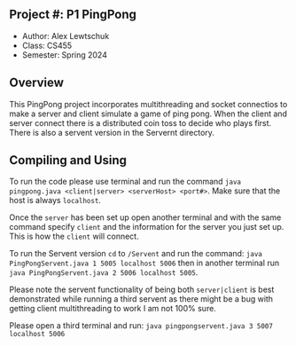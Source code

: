 ## Project #: P1 PingPong

- Author: Alex Lewtschuk
- Class: CS455 
- Semester: Spring 2024

## Overview

This PingPong project incorporates multithreading and socket connectios to make a server and client simulate a game of ping pong. When the client and server connect there is a distributed coin toss to decide who plays first. There is also a servent version in the Servernt directory.

## Compiling and Using

To run the code please use terminal and run the command `java pingpong.java <client|server> <serverHost> <port#>`. Make sure that the host is always `localhost`. 

Once the `server` has been set up open another terminal and with the same command specify `client` and the information for the server you just set up. This is how the `client` will connect.

To run the Servent version `cd` to `/Servent` and run the command: `java PingPongServent.java 1 5005 localhost 5006` then in another terminal run `java PingPongServent.java 2 5006 localhost 5005`. 

Please note the servent functionality of being both `server|client` is best demonstrated while running a third servent as there might be a bug with getting client multithreading to work I am not 100% sure. 

Please open a third terminal and run: `java pingpongservent.java 3 5007 localhost 5006`


